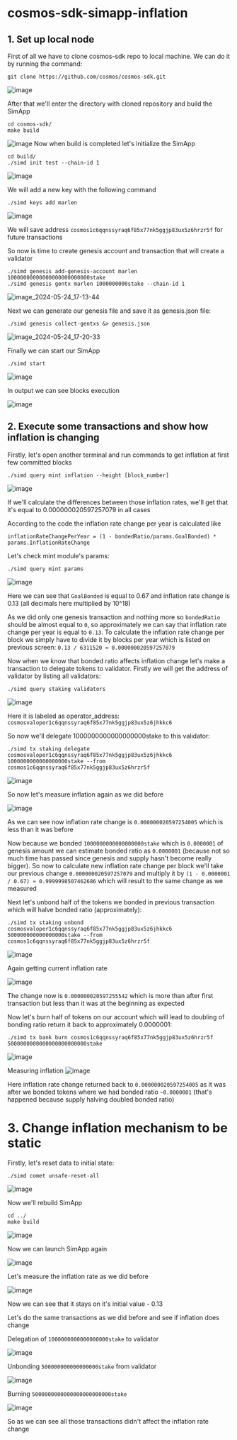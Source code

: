 # cosmos-sdk-simapp-inflation

## 1. Set up local node

First of all we have to clone cosmos-sdk repo to local machine. We can do it by running the command:
```
git clone https://github.com/cosmos/cosmos-sdk.git
```
![image](https://github.com/mrrrlen/cosmos-sdk-simapp-inflation/assets/31540338/56624aef-ea09-48db-8fd3-bca72dde00f4)

After that we'll enter the directory with cloned repository and build the SimApp
```
cd cosmos-sdk/
make build
```
![image](https://github.com/mrrrlen/cosmos-sdk-simapp-inflation/assets/31540338/57774d1a-1759-47e9-90ab-ac17973d943c)
Now when build is completed let's initialize the SimApp
```
cd build/
./simd init test --chain-id 1
```
![image](https://github.com/mrrrlen/cosmos-sdk-simapp-inflation/assets/31540338/bea416fa-83d9-4ec8-b05e-c3d1f85a767e)

We will add a new key with the following command
```
./simd keys add marlen
```
![image](https://github.com/mrrrlen/cosmos-sdk-simapp-inflation/assets/31540338/b67a0291-70c3-400a-a2c2-2e563ad1ffac)

We will save address `cosmos1c6qqnssyraq6f85x77nk5ggjp83ux5z6hrzr5f` for future transactions

So now is time to create genesis account and transaction that will create a validator
```
./simd genesis add-genesis-account marlen 10000000000000000000000000stake
./simd genesis gentx marlen 1000000000stake --chain-id 1
```
![image_2024-05-24_17-13-44](https://github.com/mrrrlen/cosmos-sdk-simapp-inflation/assets/31540338/3a68f366-585c-4e57-a604-001349132ce8)

Next we can generate our genesis file and save it as genesis.json file: 
```
./simd genesis collect-gentxs &> genesis.json
```
![image_2024-05-24_17-20-33](https://github.com/mrrrlen/cosmos-sdk-simapp-inflation/assets/31540338/2724cf7c-86bd-45c6-8afa-0a07f39fb856)

Finally we can start our SimApp
```
./simd start
```
![image](https://github.com/mrrrlen/cosmos-sdk-simapp-inflation/assets/31540338/05bead3d-bb39-4ca9-a3f0-9e42786d4bda)


In output we can see blocks execution

![image](https://github.com/mrrrlen/cosmos-sdk-simapp-inflation/assets/31540338/032f2b59-4ea8-45fb-b259-4a02d768be79)

## 2. Execute some transactions and show how inflation is changing

Firstly, let's open another terminal and run commands to get inflation at first few committed blocks 
```
./simd query mint inflation --height [block_number]
```
![image](https://github.com/mrrrlen/cosmos-sdk-simapp-inflation/assets/31540338/c11a7676-1441-4e6d-9854-6e753e315f2b)

If we'll calculate the differences between those inflation rates, we'll get that it's equal to 0.000000020597257079 in all cases

According to the code the inflation rate change per year is calculated like
```
inflationRateChangePerYear = (1 - bondedRatio/params.GoalBonded) * params.InflationRateChange
```

Let's check mint module's params:
```
./simd query mint params
```

![image](https://github.com/mrrrlen/cosmos-sdk-simapp-inflation/assets/31540338/328c1477-0cc7-49ab-99c8-4452bc2a23cd)

Here we can see that `GoalBonded` is equal to 0.67 and inflation rate change is 0.13 (all decimals here multiplied by 10^18)

As we did only one genesis transaction and nothing more so `bondedRatio` should be almost equal to `0`, so approximately we can say that inflation rate change per year is equal to `0.13`. To calculate the inflation rate change per block we simply have to divide it by blocks per year which is listed on previous screen: `0.13 / 6311520 ≈ 0.000000020597257079`

Now when we know that bonded ratio affects inflation change let's make a transaction to delegate tokens to validator. Firstly we will get the address of validator by listing all validators:
```
./simd query staking validators
```
![image](https://github.com/mrrrlen/cosmos-sdk-simapp-inflation/assets/31540338/eeda1b34-7bbb-4017-ab7d-ca43c90ab9b2)


Here it is labeled as operator_address: ```cosmosvaloper1c6qqnssyraq6f85x77nk5ggjp83ux5z6jhkkc6```

So now we'll delegate 1000000000000000000stake to this validator:
```
./simd tx staking delegate cosmosvaloper1c6qqnssyraq6f85x77nk5ggjp83ux5z6jhkkc6 1000000000000000000stake --from cosmos1c6qqnssyraq6f85x77nk5ggjp83ux5z6hrzr5f
```
![image](https://github.com/mrrrlen/cosmos-sdk-simapp-inflation/assets/31540338/ac6c8a08-3c9b-4f56-a0bd-824af8c5c7b7)

So now let's measure inflation again as we did before

![image](https://github.com/mrrrlen/cosmos-sdk-simapp-inflation/assets/31540338/0ecce5a2-37b6-4949-9dde-7cab9684110a)

As we can see now inflation rate change is `0.000000020597254005` which is less than it was before

Now because we bonded `1000000000000000000stake` which is `0.0000001` of genesis amount we can estimate bonded ratio as `0.0000001` (because not so much time has passed since genesis and supply hasn't become really bigger). So now to calculate new inflation rate change per block we'll take our previous change `0.000000020597257079` and multiply it by `(1 - 0.0000001 / 0.67) ≈ 0.9999998507462686` which will result to the same change as we measured

Next let's unbond half of the tokens we bonded in previous transaction which will halve bonded ratio (approximately):
```
./simd tx staking unbond cosmosvaloper1c6qqnssyraq6f85x77nk5ggjp83ux5z6jhkkc6 500000000000000000stake --from cosmos1c6qqnssyraq6f85x77nk5ggjp83ux5z6hrzr5f
```
![image](https://github.com/mrrrlen/cosmos-sdk-simapp-inflation/assets/31540338/e170fa84-e728-4879-8784-71ec3edb19c4)

Again getting current inflation rate

![image](https://github.com/mrrrlen/cosmos-sdk-simapp-inflation/assets/31540338/c3966bac-decf-4582-9b42-0ed6f83b0fb9)

The change now is `0.000000020597255542` which is more than after first transaction but less than it was at the beginning as expected

Now let's burn half of tokens on our account which will lead to doubling of bonding ratio return it back to approximately 0.0000001:
```
./simd tx bank burn cosmos1c6qqnssyraq6f85x77nk5ggjp83ux5z6hrzr5f 5000000000000000000000000stake
```
![image](https://github.com/mrrrlen/cosmos-sdk-simapp-inflation/assets/31540338/63dc672c-99b5-4729-93d6-b88e4182f875)

Measuring inflation
![image](https://github.com/mrrrlen/cosmos-sdk-simapp-inflation/assets/31540338/712d8098-8656-4844-a7c1-6a71f1204398)

Here inflation rate change returned back to `0.000000020597254005` as it was after we bonded tokens where we had bonded ratio `~0.0000001` (that's happened because supply halving doubled bonded ratio)

# 3. Change inflation mechanism to be static

Firstly, let's reset data to initial state:
```
./simd comet unsafe-reset-all
```
![image](https://github.com/mrrrlen/cosmos-sdk-simapp-inflation/assets/31540338/247776d3-d5e6-429d-92aa-9850b940b298)

Now we'll rebuild SimApp
```
cd ../
make build
```
![image](https://github.com/mrrrlen/cosmos-sdk-simapp-inflation/assets/31540338/dd8bdd4d-596c-41d2-b528-73bddf443f5b)

Now we can launch SimApp again

![image](https://github.com/mrrrlen/cosmos-sdk-simapp-inflation/assets/31540338/a2645062-6b08-4cf7-b276-e60a75bde9ba)

Let's measure the inflation rate as we did before

![image](https://github.com/mrrrlen/cosmos-sdk-simapp-inflation/assets/31540338/416454ce-341a-43dd-8a3c-649913a1dc0c)

Now we can see that it stays on it's initial value - 0.13

Let's do the same transactions as we did before and see if inflation does change

Delegation of `1000000000000000000stake` to validator

![image](https://github.com/mrrrlen/cosmos-sdk-simapp-inflation/assets/31540338/2d05869e-73e4-4bbe-adb3-bd6364eb9a6b)

Unbonding `500000000000000000stake` from validator

![image](https://github.com/mrrrlen/cosmos-sdk-simapp-inflation/assets/31540338/20031aa3-7c43-4595-a97b-36b8b7e80222)

Burning `5000000000000000000000000stake`

![image](https://github.com/mrrrlen/cosmos-sdk-simapp-inflation/assets/31540338/b73fdbda-0386-4575-bc37-de935fed1035)

So as we can see all those transactions didn't affect the inflation rate change


